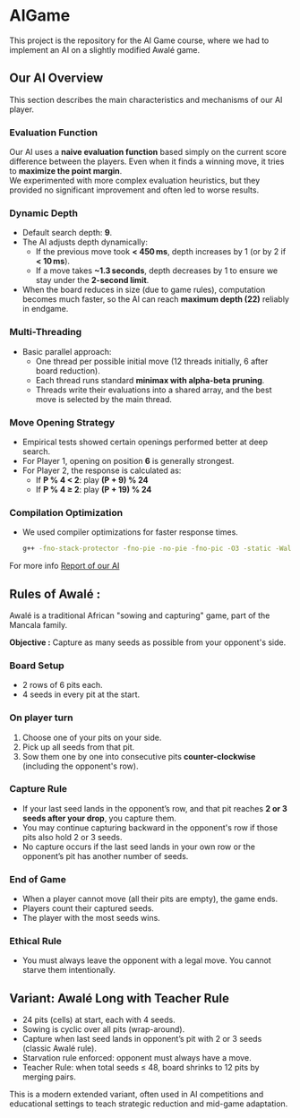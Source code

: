 # AIGame
This project is the repository for the AI Game course, where we had to implement an AI on a slightly modified Awalé game.

## Our AI Overview

This section describes the main characteristics and mechanisms of our AI player.

###  Evaluation Function
Our AI uses a **naive evaluation function** based simply on the current score difference between the players. Even when it finds a winning move, it tries to **maximize the point margin**.  
We experimented with more complex evaluation heuristics, but they provided no significant improvement and often led to worse results.

###  Dynamic Depth
- Default search depth: **9**.
- The AI adjusts depth dynamically:
  - If the previous move took **< 450 ms**, depth increases by 1 (or by 2 if **< 10 ms**).
  - If a move takes **~1.3 seconds**, depth decreases by 1 to ensure we stay under the **2-second limit**.
- When the board reduces in size (due to game rules), computation becomes much faster, so the AI can reach **maximum depth (22)** reliably in endgame.

### Multi-Threading
- Basic parallel approach:
  - One thread per possible initial move (12 threads initially, 6 after board reduction).
  - Each thread runs standard **minimax with alpha-beta pruning**.
  - Threads write their evaluations into a shared array, and the best move is selected by the main thread.

###  Move Opening Strategy
- Empirical tests showed certain openings performed better at deep search.
- For Player 1, opening on position **6** is generally strongest.
- For Player 2, the response is calculated as:
  - If **P % 4 < 2**: play **(P + 9) % 24**
  - If **P % 4 ≥ 2**: play **(P + 19) % 24**

###  Compilation Optimization
- We used compiler optimizations for faster response times.
  ```bash
  g++ -fno-stack-protector -fno-pie -no-pie -fno-pic -O3 -static -Wall *.cpp -o program

For more info [Report of our AI](https://github.com/Y-YDev/AIGame/blob/main/Rapport%20AI%20GAME.docx) 


## Rules of Awalé :

Awalé is a traditional African "sowing and capturing" game, part of the Mancala family.

**Objective :** Capture as many seeds as possible from your opponent's side.

### Board Setup
- 2 rows of 6 pits each.
- 4 seeds in every pit at the start.

### On player turn
1. Choose one of your pits on your side.
2. Pick up all seeds from that pit.
3. Sow them one by one into consecutive pits **counter-clockwise** (including the opponent's row).

### Capture Rule
- If your last seed lands in the opponent’s row, and that pit reaches **2 or 3 seeds after your drop**, you capture them.
- You may continue capturing backward in the opponent's row if those pits also hold 2 or 3 seeds.
- No capture occurs if the last seed lands in your own row or the opponent’s pit has another number of seeds.

### End of Game
- When a player cannot move (all their pits are empty), the game ends.
- Players count their captured seeds.
- The player with the most seeds wins.

### Ethical Rule
- You must always leave the opponent with a legal move. You cannot starve them intentionally.

## Variant: Awalé Long with Teacher Rule

- 24 pits (cells) at start, each with 4 seeds.
- Sowing is cyclic over all pits (wrap-around).
- Capture when last seed lands in opponent’s pit with 2 or 3 seeds (classic Awalé rule).
- Starvation rule enforced: opponent must always have a move.
- Teacher Rule: when total seeds ≤ 48, board shrinks to 12 pits by merging pairs.

This is a modern extended variant, often used in AI competitions and educational settings to teach strategic reduction and mid-game adaptation.
